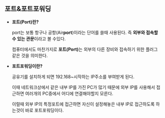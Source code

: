 ## 포트&포트포워딩

- **포트(Port)란?**
    
    port는 보통 항구나 공항(Air**port**)이라는 단어를 쓸때 사용된다. 즉 **외부와 접속할 수 있는 관문**이라고 볼 수있다.
    
    컴퓨터에서도 마찬가지로 <b>포트(Port)</b>는 외부의 다른 장비와 접속하기 위한 플러그 같은 것을 의미한다.
    

- **포트포워딩이란?**
    
    공유기를 설치하게 되면 192.168~시작하는 IP주소를 부여받게 된다.
    
    이때 네트워크상에서 같은 내부 IP를 가진 PC가 많기 때문에 외부 IP를 사용해서 접근하면 여러개의 PC중에서 어디에 연결해야할지 모른다.
    
    이럴때 외부 IP의 특정포트에 접근하면 자신이 설정해놓은 내부 IP로 접근하도록 하는것이 바로 포트포워딩이다.
